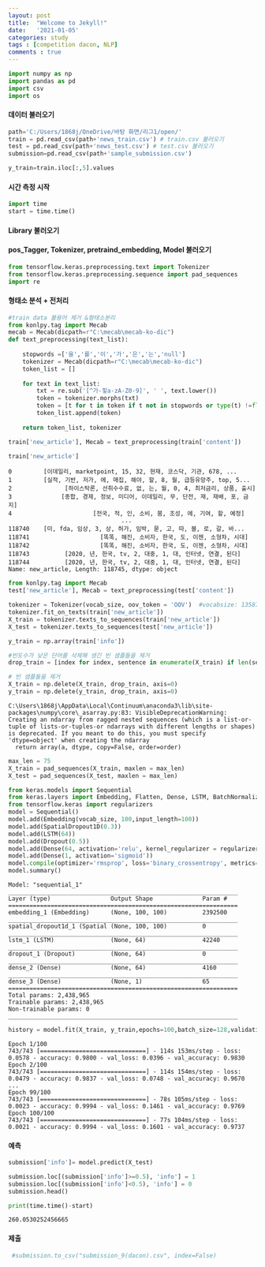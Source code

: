```yaml
---
layout: post
title:  "Welcome to Jekyll!"
date:   '2021-01-05' 
categories: study 
tags : [competition dacon, NLP]
comments : true
---
```



```python
import numpy as np
import pandas as pd
import csv
import os
```

#### 데이터 불러오기 


```python
path='C:/Users/1868j/OneDrive/바탕 화면/리그1/open/'
train = pd.read_csv(path+'news_train.csv') # train.csv 불러오기
test = pd.read_csv(path+'news_test.csv') # test.csv 불러오기
submission=pd.read_csv(path+'sample_submission.csv')

y_train=train.iloc[:,5].values
```

#### 시간 측정 시작


```python
import time
start = time.time()
```

#### Library 불러오기

#### pos_Tagger, Tokenizer, pretraind_embedding, Model 불러오기


```python
from tensorflow.keras.preprocessing.text import Tokenizer
from tensorflow.keras.preprocessing.sequence import pad_sequences
import re
```

#### 형태소 분석 + 전처리


```python
#train data 불용어 제거 &형태소분리
from konlpy.tag import Mecab
mecab = Mecab(dicpath=r"C:\mecab\mecab-ko-dic")
def text_preprocessing(text_list):
    
    stopwords =['을','를','이','가','은','는','null']
    tokenizer = Mecab(dicpath=r"C:\mecab\mecab-ko-dic")
    token_list = []
    
    for text in text_list:
        txt = re.sub('[^가-힣a-zA-Z0-9]', ' ', text.lower())
        token = tokenizer.morphs(txt)
        token = [t for t in token if t not in stopwords or type(t) !=float]
        token_list.append(token)
        
    return token_list, tokenizer

train['new_article'], Mecab = text_preprocessing(train['content'])
```


```python
train['new_article']
```




    0         [이데일리, marketpoint, 15, 32, 현재, 코스닥, 기관, 678, ...
    1         [실적, 기반, 저가, 에, 매집, 해야, 할, 8, 월, 급등유망주, top, 5...
    2               [하이스탁론, 선취수수료, 없, 는, 월, 0, 4, 최저금리, 상품, 출시]
    3              [종합, 경제, 정보, 미디어, 이데일리, 무, 단전, 재, 재배, 포, 금지]
    4                       [전국, 적, 인, 소비, 붐, 조성, 에, 기여, 할, 예정]
                                    ...                        
    118740    [미, fda, 임상, 3, 상, 허가, 임박, 묻, 고, 따, 블, 로, 갈, 바...
    118741                    [똑똑, 해진, 소비자, 한국, 도, 이젠, 소형차, 시대]
    118742                    [똑똑, 해진, 소비자, 한국, 도, 이젠, 소형차, 시대]
    118743          [2020, 년, 한국, tv, 2, 대중, 1, 대, 인터넷, 연결, 된다]
    118744          [2020, 년, 한국, tv, 2, 대중, 1, 대, 인터넷, 연결, 된다]
    Name: new_article, Length: 118745, dtype: object




```python
from konlpy.tag import Mecab
test['new_article'], Mecab = text_preprocessing(test['content'])
```


```python
tokenizer = Tokenizer(vocab_size, oov_token = 'OOV')  #vocabsize: 13587개! 
tokenizer.fit_on_texts(train['new_article'])
X_train = tokenizer.texts_to_sequences(train['new_article'])
X_test = tokenizer.texts_to_sequences(test['new_article'])
```


```python
y_train = np.array(train['info'])
```


```python
#빈도수가 낮은 단어를 삭제해 생긴 빈 샘플들을 제거 
drop_train = [index for index, sentence in enumerate(X_train) if len(sentence) < 1]
```


```python
# 빈 샘플들을 제거
X_train = np.delete(X_train, drop_train, axis=0)
y_train = np.delete(y_train, drop_train, axis=0)
```

    C:\Users\1868j\AppData\Local\Continuum\anaconda3\lib\site-packages\numpy\core\_asarray.py:83: VisibleDeprecationWarning: Creating an ndarray from ragged nested sequences (which is a list-or-tuple of lists-or-tuples-or ndarrays with different lengths or shapes) is deprecated. If you meant to do this, you must specify 'dtype=object' when creating the ndarray
      return array(a, dtype, copy=False, order=order)



```python
max_len = 75
X_train = pad_sequences(X_train, maxlen = max_len)
X_test = pad_sequences(X_test, maxlen = max_len)
```


```python
from keras.models import Sequential
from keras.layers import Embedding, Flatten, Dense, LSTM, BatchNormalization, Dropout,SpatialDropout1D
from tensorflow.keras import regularizers
model = Sequential()
model.add(Embedding(vocab_size, 100,input_length=100))
model.add(SpatialDropout1D(0.3))
model.add(LSTM(64))
model.add(Dropout(0.5))
model.add(Dense(64, activation='relu', kernel_regularizer = regularizers.l2(0.001)))
model.add(Dense(1, activation='sigmoid'))
model.compile(optimizer='rmsprop', loss='binary_crossentropy', metrics='accuracy')
model.summary()
```

    Model: "sequential_1"
    _________________________________________________________________
    Layer (type)                 Output Shape              Param #   
    =================================================================
    embedding_1 (Embedding)      (None, 100, 100)          2392500   
    _________________________________________________________________
    spatial_dropout1d_1 (Spatial (None, 100, 100)          0         
    _________________________________________________________________
    lstm_1 (LSTM)                (None, 64)                42240     
    _________________________________________________________________
    dropout_1 (Dropout)          (None, 64)                0         
    _________________________________________________________________
    dense_2 (Dense)              (None, 64)                4160      
    _________________________________________________________________
    dense_3 (Dense)              (None, 1)                 65        
    =================================================================
    Total params: 2,438,965
    Trainable params: 2,438,965
    Non-trainable params: 0
    _________________________________________________________________



```python
history = model.fit(X_train, y_train,epochs=100,batch_size=128,validation_split=0.2)
```

    Epoch 1/100
    743/743 [==============================] - 114s 153ms/step - loss: 0.0578 - accuracy: 0.9800 - val_loss: 0.0396 - val_accuracy: 0.9830
    Epoch 2/100
    743/743 [==============================] - 114s 154ms/step - loss: 0.0479 - accuracy: 0.9837 - val_loss: 0.0748 - val_accuracy: 0.9670
    ...
    Epoch 99/100
    743/743 [==============================] - 78s 105ms/step - loss: 0.0023 - accuracy: 0.9994 - val_loss: 0.1461 - val_accuracy: 0.9769
    Epoch 100/100
    743/743 [==============================] - 77s 104ms/step - loss: 0.0021 - accuracy: 0.9994 - val_loss: 0.1601 - val_accuracy: 0.9737




#### 예측


```python
submission['info']= model.predict(X_test)
```


```python
submission.loc[(submission['info']>=0.5), 'info'] = 1
submission.loc[(submission['info']<0.5), 'info'] = 0
submission.head()
```


```python
print(time.time()-start)
```

    260.0530252456665


#### 제출


```python
 #submission.to_csv("submission_9(dacon).csv", index=False)
```
